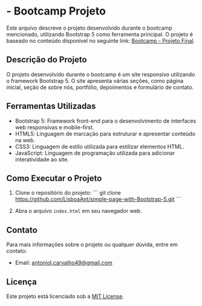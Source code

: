 # - Bootcamp Projeto

Este arquivo descreve o projeto desenvolvido durante o bootcamp mencionado, utilizando Bootstrap 5 como ferramenta principal. O projeto é baseado no conteúdo disponível no seguinte link: [Bootcamp - Projeto Final](https://www.youtube.com/watch?v=4sosXZsdy-s&t=3378s).

## Descrição do Projeto

O projeto desenvolvido durante o bootcamp é um site responsivo utilizando o framework Bootstrap 5. O site apresenta várias seções, como página inicial, seção de sobre nós, portfólio, depoimentos e formulário de contato.

## Ferramentas Utilizadas

- Bootstrap 5: Framework front-end para o desenvolvimento de interfaces web responsivas e mobile-first.
- HTML5: Linguagem de marcação para estruturar e apresentar conteúdo na web.
- CSS3: Linguagem de estilo utilizada para estilizar elementos HTML.
- JavaScript: Linguagem de programação utilizada para adicionar interatividade ao site.

## Como Executar o Projeto

1. Clone o repositório do projeto:
   \```
   git clone https://github.com/LisboaAnt/simple-page-with-Bootstrap-5.git
   \```

2. Abra o arquivo `index.html` em seu navegador web.

## Contato

Para mais informações sobre o projeto ou qualquer dúvida, entre em contato:

- Email: antoniol.carvalho49@gmail.com

## Licença

Este projeto está licenciado sob a [MIT License](LICENSE).
